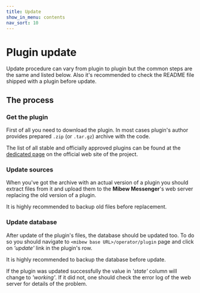 ```yaml
---
title: Update
show_in_menu: contents
nav_sort: 10
---
```


# Plugin update

Update procedure can vary from plugin to plugin but the common steps are the
same and listed below. Also it's recommended to check the README file shipped
with a plugin before update.


## The process

### Get the plugin

First of all you need to download the plugin. In most cases plugin's author
provides prepared `.zip` (or `.tar.gz`) archive with the code.

The list of all stable and officially approved plugins can be found at the
[dedicated page](https://mibew.org/plugins) on the official web site of the
project.


### Update sources

When you've got the archive with an actual version of a plugin you should
extract files from it and upload them to the **Mibew Messenger**'s web server
replacing the old version of a plugin.

It is highly recommended to backup old files before replacement.


### Update database

After update of the plugin's files, the database should be updated too. To do
so you should navigate to `<mibew base URL>/operator/plugin` page and click on
_'update'_ link in the plugin's row.

It is highly recommended to backup the database before update.

If the plugin was updated successfully the value in _'state'_ column will
change to _'working'_. If it did not, one should check the error log of the
web server for details of the problem.
